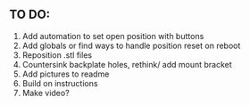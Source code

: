 ## TO DO:
1. Add automation to set open position with buttons
2. Add globals or find ways to handle position reset on reboot
3. Reposition .stl files
4. Countersink backplate holes, rethink/ add mount bracket
5. Add pictures to readme
6. Build on instructions
7. Make video?
